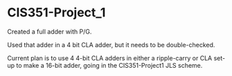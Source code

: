 # CIS351-Project_1

Created a full adder with P/G. 

Used that adder in a 4 bit CLA adder, but it needs to be double-checked.

Current plan is to use 4 4-bit CLA adders in either a ripple-carry or CLA set-up to make a 16-bit adder, going in the CIS351-Project1 JLS scheme.
